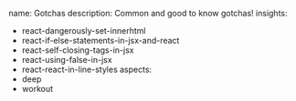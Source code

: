 name: Gotchas
description: Common and good to know gotchas!
insights:
  - react-dangerously-set-innerhtml
  - react-if-else-statements-in-jsx-and-react
  - react-self-closing-tags-in-jsx
  - react-using-false-in-jsx
  - react-react-in-line-styles
aspects:
  - deep
  - workout
 
